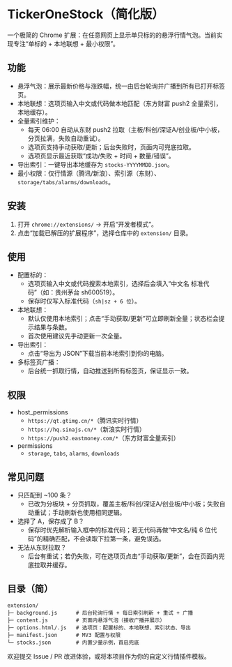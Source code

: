 # TickerOneStock（简化版）

一个极简的 Chrome 扩展：在任意网页上显示单只标的的悬浮行情气泡。当前实现专注“单标的 + 本地联想 + 最小权限”。

## 功能

- 悬浮气泡：展示最新价格与涨跌幅，统一由后台轮询并广播到所有已打开标签页。
- 本地联想：选项页输入中文或代码做本地匹配（东方财富 push2 全量索引，本地缓存）。
- 全量索引维护：
  - 每天 06:00 自动从东财 push2 拉取（主板/科创/深证A/创业板/中小板，分页拉满，失败自动重试）。
  - 选项页支持手动获取/更新；后台失败时，页面内可兜底拉取。
  - 选项页显示最近获取“成功/失败 + 时间 + 数量/错误”。
- 导出索引：一键导出本地缓存为 `stocks-YYYYMMDD.json`。
- 最小权限：仅行情源（腾讯/新浪）、索引源（东财）、`storage/tabs/alarms/downloads`。

## 安装

1) 打开 `chrome://extensions/` → 开启“开发者模式”。
2) 点击“加载已解压的扩展程序”，选择仓库中的 `extension/` 目录。

## 使用

- 配置标的：
  - 选项页输入中文或代码搜索本地索引，选择后会填入“中文名  标准代码”（如：贵州茅台  sh600519）。
  - 保存时仅写入标准代码（`sh|sz + 6 位`）。
- 本地联想：
  - 默认仅使用本地索引；点击“手动获取/更新”可立即刷新全量；状态栏会提示结果与条数。
  - 首次使用建议先手动更新一次全量。
- 导出索引：
  - 点击“导出为 JSON”下载当前本地索引到你的电脑。
- 多标签页广播：
  - 后台统一抓取行情，自动推送到所有标签页，保证显示一致。

## 权限

- host_permissions
  - `https://qt.gtimg.cn/*`（腾讯实时行情）
  - `https://hq.sinajs.cn/*`（新浪实时行情）
  - `https://push2.eastmoney.com/*`（东方财富全量索引）
- permissions
  - `storage`, `tabs`, `alarms`, `downloads`

## 常见问题

- 只匹配到 ~100 条？
  - 已改为分板块 + 分页抓取，覆盖主板/科创/深证A/创业板/中小板；失败自动重试；手动刷新也使用相同逻辑。
- 选择了 A，保存成了 B？
  - 保存时优先解析输入框中的标准代码；若无代码再做“中文名/纯 6 位代码”的精确匹配，不会读取下拉第一条，避免误选。
- 无法从东财拉取？
  - 后台有重试；若仍失败，可在选项页点击“手动获取/更新”，会在页面内兜底拉取并缓存。

## 目录（简）

```
extension/
├─ background.js      # 后台轮询行情 + 每日索引刷新 + 重试 + 广播
├─ content.js         # 页面内悬浮气泡（接收广播并展示）
├─ options.html/.js   # 选项页：配置标的、本地联想、索引状态、导出
├─ manifest.json      # MV3 配置与权限
└─ stocks.json        # 内置少量示例，首启兜底
```

欢迎提交 Issue / PR 改进体验，或将本项目作为你的自定义行情插件模板。
